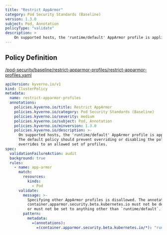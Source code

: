 ```yaml
---
title: "Restrict AppArmor"
category: Pod Security Standards (Baseline)
version: 1.3.0
subject: Pod, Annotation
policyType: "validate"
description: >
    On supported hosts, the 'runtime/default' AppArmor profile is applied by default.  The default policy should prevent overriding or disabling the policy, or restrict  overrides to an allowed set of profiles.
---
```


## Policy Definition
<a href="https://github.com/kyverno/policies/raw/main//pod-security/baseline/restrict-apparmor-profiles/restrict-apparmor-profiles.yaml" target="-blank">/pod-security/baseline/restrict-apparmor-profiles/restrict-apparmor-profiles.yaml</a>

```yaml
apiVersion: kyverno.io/v1
kind: ClusterPolicy
metadata:
  name: restrict-apparmor-profiles
  annotations:
    policies.kyverno.io/title: Restrict AppArmor
    policies.kyverno.io/category: Pod Security Standards (Baseline)
    policies.kyverno.io/severity: medium
    policies.kyverno.io/subject: Pod, Annotation
    policies.kyverno.io/minversion: 1.3.0
    policies.kyverno.io/description: >-
      On supported hosts, the 'runtime/default' AppArmor profile is applied by default. 
      The default policy should prevent overriding or disabling the policy, or restrict 
      overrides to an allowed set of profiles.
spec:
  validationFailureAction: audit
  background: true
  rules:
    - name: app-armor
      match:
        resources:
          kinds:
            - Pod
      validate:
        message: >-
          Specifying other AppArmor profiles is disallowed. The annotation
          container.apparmor.security.beta.kubernetes.io must not be defined,
          or must not be set to anything other than `runtime/default`.
        pattern:
          metadata:
            =(annotations):
              =(container.apparmor.security.beta.kubernetes.io/*): "runtime/default"

```
